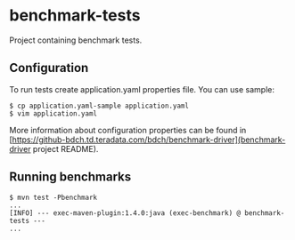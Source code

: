 # benchmark-tests

Project containing benchmark tests.

## Configuration

To run tests create application.yaml properties file. You can use sample:

```
$ cp application.yaml-sample application.yaml
$ vim application.yaml
```

More information about configuration properties can be found in [https://github-bdch.td.teradata.com/bdch/benchmark-driver](benchmark-driver project README).

## Running benchmarks

```
$ mvn test -Pbenchmark
...
[INFO] --- exec-maven-plugin:1.4.0:java (exec-benchmark) @ benchmark-tests ---
...
```
